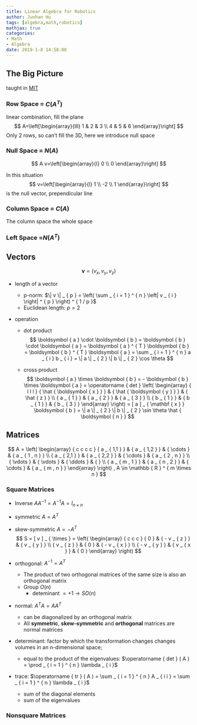 ```yaml
---
title: Linear Algebra for Robotics
author: Junhan Hu
tags: [algebra,math,robotics]
mathjax: true
categories:
- Math
- Algebra
date: 2019-1-8 14:58:00
---
```


## The Big Picture

taught in [MIT](https://www.youtube.com/watch?v=ggWYkes-n6E)

### Row Space = $C(A^T)$

linear combination, fill the plane
$$
A=\left[\begin{array}{lll}
1 & 2 & 3 \\
4 & 5 & 6
\end{array}\right]
$$
Only 2 rows, so can’t fill the 3D, here we introduce null space

### **Null Space** = $N(A)$

$$
A v=\left[\begin{array}{l}
0 \\
0
\end{array}\right]
$$

In this situation
$$
 v=\left[\begin{array}{l}
1 \\
-2 \\
1
\end{array}\right]
$$
is the null vector, prependicular line

### **Column Space** = $C(A)$

The column space the whole space 

### Left Space =$N(A^T)$

## Vectors

$$
\boldsymbol { v } = \left( v _ { x } , v _ { y } , v _ { z } \right)
$$

* length of a vector

  * p-norm: $\| v \| _ { p } = \left( \sum _ { i = 1 } ^ { n } \left| v _ { i } \right| ^ { p } \right) ^ { 1 / p }$
  * Euclidean length: $p=2$ 

  <!-- more -->

* operation

  * dot product
    $$
    \boldsymbol { a } \cdot \boldsymbol { b } = \boldsymbol { b } \cdot \boldsymbol { a } = \boldsymbol { a } ^ { T } \boldsymbol { b } = \boldsymbol { b } ^ { T } \boldsymbol { a } = \sum _ { i = 1 } ^ { n } a _ { i } b _ { i } = \| a \| _ { 2 } \| b \| _ { 2 } \cos \theta
    $$

  * cross product 
    $$
    \boldsymbol { a } \times \boldsymbol { b } = - \boldsymbol { b } \times \boldsymbol { a } = \operatorname { det } \left( \begin{array} { l l l } { \hat { \boldsymbol { x } } } & { \hat { \boldsymbol { y } } } & { \hat { z } } \\ { a _ { 1 } } & { a _ { 2 } } & { a _ { 3 } } \\ { b _ { 1 } } & { b _ { 1 } } & { b _ { 3 } } \end{array} \right) = [ a ] _ { \mathbf { x } } \boldsymbol { b } = \| a \| _ { 2 } \| b \| _ { 2 } \sin \theta \hat { \boldsymbol { n } }
    $$





## Matrices

$$
A = \left( \begin{array} { c c c c } { a _ { 1,1 } } & { a _ { 1,2 } } & { \cdots } & { a _ { 1 , n } } \\ { a _ { 2,1 } } & { a _ { 2,2 } } & { \cdots } & { a _ { 2 , n } } \\ { \vdots } & { \vdots } & { \ddots } & { } \\ { a _ { m , 1 } } & { a _ { n , 2 } } & { \cdots } & { a _ { m , n } } \end{array} \right) , A \in \mathbb { R } ^ { m \times n }
$$

### Square Matrices

* Inverse $A A ^ { - 1 } = A ^ { - 1 } A = I _ { n \times n }$

* symmetric $A = A ^ { T }$

* skew-symmetric  $A = - A ^ { T }$ 
  $$
  S = [ v ] _ { \times } = \left( \begin{array} { c c c } { 0 } & { - v _ { z } } & { v _ { y } } \\ { v _ { z } } & { 0 } & { - v _ { x } } \\ { - v _ { y } } & { v _ { x } } & { 0 } \end{array} \right)
  $$

* orthogonal: $A ^ { - 1 } = A ^ { T }$ 

  * The product of two orthogonal matrices of the same size is also an orthogonal matrix
  * Group $O(n)$
    * deteminant $=+1 \to SO(n)$ 

* normal: $A ^ { T } A = A A ^ { T }$

  *  can be diagonalized by an orthogonal matrix
  * All **symmetric**, **skew-symmetric** and **orthogonal** matrices are normal matrices

* determinant: factor by which the transformation changes changes volumes in an n-dimensional space;

  * equal to the product of the eigenvalues: $\operatorname { det } ( A ) = \prod _ { i = 1 } ^ { n } \lambda _ { i }$ 

* trace: $\operatorname { tr } ( A ) = \sum _ { i = 1 } ^ { n } A _ { i i } = \sum _ { i = 1 } ^ { n } \lambda _ { i }$ 

  * sum of the diagonal elements
  * sum of the eigenvalues

### Nonsquare Matrices